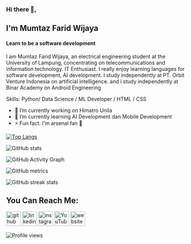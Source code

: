 ### Hi there 👋, 
## I'm Mumtaz Farid Wijaya
#### Learn to be a software development


I am Mumtaz Farid Wijaya, an electrical engineering student at the University of Lampung, concentrating on telecommunications and information technology. IT Enthusiast. I really enjoy learning languages for software development, AI development. I study independently at PT. Orbit Venture Indonesia on artificial intelligence. and i study independently at Binar Academy on Android Engineering

Skills: Python/ Data Science / ML Developer / HTML / CSS

- 🔭 I’m currently working on Himatro Unila 
- 🌱 I’m currently learning AI Development dan Mobile Development
- ⚡ Fun fact: I'm arsenal fan 🤣 



[![Top Langs](https://github-readme-stats.vercel.app/api/top-langs/?username=Faridmumtazz)](https://github.com/anuraghazra/github-readme-stats)

![GitHub stats](https://github-readme-stats.vercel.app/api?username=Faridmumtazz&show_icons=true)  

![GitHub Activity Graph](https://activity-graph.herokuapp.com/graph?username=Faridmumtazz)  

![GitHub metrics](https://metrics.lecoq.io/Faridmumtazz)  

![GitHub streak stats](https://github-readme-streak-stats.herokuapp.com/?user=Faridmumtazz)  
  


## You Can Reach Me:
[<img src='https://cdn.jsdelivr.net/npm/simple-icons@3.0.1/icons/github.svg' alt='github' height='40'>](https://github.com/Faridmumtazz)  [<img src='https://cdn.jsdelivr.net/npm/simple-icons@3.0.1/icons/linkedin.svg' alt='linkedin' height='40'>](https://www.linkedin.com/in/mumtaz-farid-wijaya-67b20b1bb/)  [<img src='https://cdn.jsdelivr.net/npm/simple-icons@3.0.1/icons/instagram.svg' alt='instagram' height='40'>](https://www.instagram.com/mumtazwjy/)  [<img src='https://cdn.jsdelivr.net/npm/simple-icons@3.0.1/icons/youtube.svg' alt='YouTube' height='40'>](https://www.youtube.com/channel/UCOFwM4JS-FMEkvZ8BwhRsUQ/featured)  [<img src='https://cdn.jsdelivr.net/npm/simple-icons@3.0.1/icons/icloud.svg' alt='website' height='40'>](https://akunulis.000webhostapp.com/)


![Profile views](https://gpvc.arturio.dev/Faridmumtazz)
